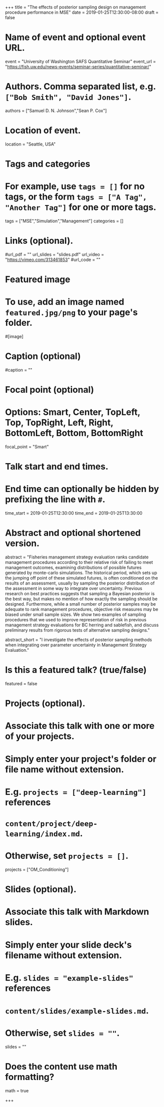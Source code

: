 +++
title = "The effects of posterior sampling design on management procedure performance in MSE"
date = 2019-01-25T12:30:00-08:00
draft = false

# Name of event and optional event URL.
event = "University of Washington SAFS Quantitative Seminar"
event_url = "https://fish.uw.edu/news-events/seminar-series/quantitative-seminar/"

# Authors. Comma separated list, e.g. `["Bob Smith", "David Jones"]`.
authors = ["Samuel D. N. Johnson","Sean P. Cox"]

# Location of event.
location = "Seattle, USA"


# Tags and categories
# For example, use `tags = []` for no tags, or the form `tags = ["A Tag", "Another Tag"]` for one or more tags.
tags = ["MSE","Simulation","Management"]
categories = []

# Links (optional).
#url_pdf = ""
url_slides = "slides.pdf"
url_video = "https://vimeo.com/313461853"
#url_code = ""


# Featured image
# To use, add an image named `featured.jpg/png` to your page's folder. 
#[image]
# Caption (optional)
#caption = ""

# Focal point (optional)
# Options: Smart, Center, TopLeft, Top, TopRight, Left, Right, BottomLeft, Bottom, BottomRight
focal_point = "Smart"

# Talk start and end times.
#   End time can optionally be hidden by prefixing the line with `#`.
time_start = 2019-01-25T12:30:00
time_end = 2019-01-25T13:30:00

# Abstract and optional shortened version.
abstract = "Fisheries management strategy evaluation ranks candidate management procedures according to their relative risk of failing to meet management outcomes, examining distributions of possible futures generated by monte-carlo simulations. The historical period, which sets up the jumping off point of these simulated futures, is often conditioned on the results of an assessment, usually by sampling the posterior distribution of the assessment in some way to integrate over uncertainty. Previous research on best practices suggests that sampling a Bayesian posterior is the best way, but makes no mention of how exactly the sampling should be designed. Furthermore, while a small number of posterior samples may be adequate to rank management procedures, objective risk measures may be biased under small sample sizes. We show two examples of sampling procedures that we used to improve representation of risk in previous management strategy evaluations for BC herring and sablefish, and discuss preliminary results from rigorous tests of alternative sampling designs."

abstract_short = "I investigate the effects of posterior sampling methods when integrating over parameter uncertainty in Management Strategy Evaluation."

# Is this a featured talk? (true/false)
featured = false

# Projects (optional).
#   Associate this talk with one or more of your projects.
#   Simply enter your project's folder or file name without extension.
#   E.g. `projects = ["deep-learning"]` references 
#   `content/project/deep-learning/index.md`.
#   Otherwise, set `projects = []`.
projects = ["OM_Conditioning"]


# Slides (optional).
#   Associate this talk with Markdown slides.
#   Simply enter your slide deck's filename without extension.
#   E.g. `slides = "example-slides"` references 
#   `content/slides/example-slides.md`.
#   Otherwise, set `slides = ""`.
slides = ""


# Does the content use math formatting?
math = true

+++
